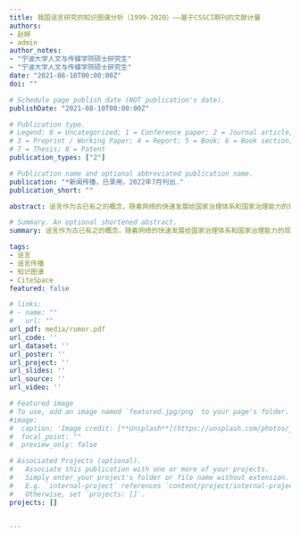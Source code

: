 ```yaml
---
title: 我国谣言研究的知识图谱分析（1999-2020）——基于CSSCI期刊的文献计量
authors:
- 赵婷
- admin
author_notes:
- "宁波大学人文与传媒学院硕士研究生"
- "宁波大学人文与传媒学院硕士研究生"
date: "2021-08-10T00:00:00Z"
doi: ""

# Schedule page publish date (NOT publication's date).
publishDate: "2021-08-10T00:00:00Z"

# Publication type.
# Legend: 0 = Uncategorized; 1 = Conference paper; 2 = Journal article;
# 3 = Preprint / Working Paper; 4 = Report; 5 = Book; 6 = Book section;
# 7 = Thesis; 8 = Patent
publication_types: ["2"]

# Publication name and optional abbreviated publication name.
publication: "*新闻传播，已录用，2022年7月刊出."
publication_short: ""

abstract: 谣言作为古已有之的概念，随着网络的快速发展给国家治理体系和国家治理能力的现代化带来挑战。本研究使用CiteSpace对20年来谣言领域的CSSCI文献进行知识图谱分析，梳理了该领域的学科来源、重要期刊、重要作者和重要文献，分析了该领域的主要议题、研究视角和研究方法。通过分析发现，技术治理视角、专业性议题分类研究和跨学科合作是中国谣言研究领域未来可以努力的方向。

# Summary. An optional shortened abstract.
summary: 谣言作为古已有之的概念，随着网络的快速发展给国家治理体系和国家治理能力的现代化带来挑战。本研究使用CiteSpace对20年来谣言领域的CSSCI文献进行知识图谱分析，梳理了该领域的学科来源、重要期刊、重要作者和重要文献，分析了该领域的主要议题、研究视角和研究方法。通过分析发现，技术治理视角、专业性议题分类研究和跨学科合作是中国谣言研究领域未来可以努力的方向。

tags:
- 谣言
- 谣言传播
- 知识图谱
- CiteSpace
featured: false

# links:
# - name: ""
#   url: ""
url_pdf: media/rumor.pdf
url_code: ''
url_dataset: ''
url_poster: ''
url_project: ''
url_slides: ''
url_source: ''
url_video: ''

# Featured image
# To use, add an image named `featured.jpg/png` to your page's folder. 
#image:
#  caption: 'Image credit: [**Unsplash**](https://unsplash.com/photos/jdD8gXaTZsc)'
#  focal_point: ""
#  preview_only: false

# Associated Projects (optional).
#   Associate this publication with one or more of your projects.
#   Simply enter your project's folder or file name without extension.
#   E.g. `internal-project` references `content/project/internal-project/index.md`.
#   Otherwise, set `projects: []`.
projects: []


---
```


